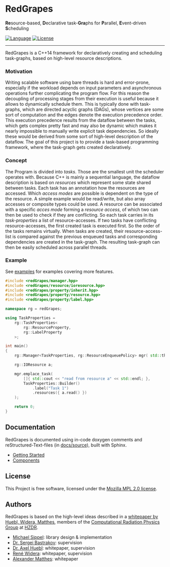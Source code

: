 # RedGrapes
**Re**source-based, **D**eclarative task-**Gra**phs for **P**arallel, **E**vent-driven **S**cheduling

[![Language](https://img.shields.io/badge/language-C%2B%2B14-lightgrey)](https://isocpp.org/)
[![License](https://img.shields.io/badge/license-MPL--2.0-blue.svg)](https://www.mozilla.org/en-US/MPL/2.0/)
<hr>

RedGrapes is a C++14 framework for declaratively creating and scheduling task-graphs, based on high-level resource descriptions.

### Motivation
Writing scalable software using bare threads is hard and error-prone, especially if the workload depends on input parameters and asynchronous operations further complicating the program flow.
For this reason the decoupling of processing stages from their execution is useful because it allows to dynamically schedule them. This is typically done with task-graphs, which are directed acyclic graphs (DAGs), whose vertices are some sort of computation and the edges denote the execution precedence order.
This execution precedence results from the dataflow between the tasks, which gets
complex pretty fast and may also be dynamic which makes it nearly impossible to
manually write explicit task dependencies. So ideally these would be derived
from some sort of high-level description of the dataflow. The goal of this
project is to provide a task-based programming framework, where the task-graph
gets created declaratively.

### Concept
The Program is divided into *tasks*. Those are the smallest unit the scheduler operates with.
Because C++ is mainly a sequential language, the dataflow description is based on *resources* which represent some state shared between tasks. Each task has an annotation how the resources are accessed. Which *access modes* are possible is dependent on the type of the resource. A simple example would be read/write, but also array accesses or composite types could be used. A resource can be associated with a specific *acces mode* forming a *resource access*, of which two can then be used to check if they are conflicting. So each task carries in its *task-properties* a list of
resource-accesses.
If two tasks have conflicting resource-accesses, the first created task is executed
first. So the order of the tasks remains virtually.
When tasks are created, their resource-access-list is compared against the previous
enqueued tasks and corresponding dependencies are created in the task-graph.
The resulting task-graph can then be easily scheduled across parallel threads.

### Example
See [examples](examples) for examples covering more features.

```c++
#include <redGrapes/manager.hpp>
#include <redGrapes/resource/ioresource.hpp>
#include <redGrapes/property/inherit.hpp>
#include <redGrapes/property/resource.hpp>
#include <redGrapes/property/label.hpp>

namespace rg = redGrapes;

using TaskProperties =
    rg::TaskProperties<
        rg::ResourceProperty,
        rg::LabelProperty
    >;

int main()
{
    rg::Manager<TaskProperties, rg::ResourceEnqueuePolicy> mgr( std::thread::hardware_concurrency() );

    rg::IOResource a;

    mgr.emplace_task(
        []{ std::cout << "read from resource a" << std::endl; },
        TaskProperties::Builder()
            .label("Task 1")
            .resources({ a.read() })
    );

    return 0;
}
```

## Documentation
RedGrapes is documented using in-code doxygen comments and reStructured-Text-files (in [docs/source](docs/source)), built with Sphinx.

* [Getting Started](docs/source/tutorial/index.rst)
* [Components](docs/source/components.rst)

## License
This Project is free software, licensed under the [Mozilla MPL 2.0 license](LICENSE).

## Authors
RedGrapes is based on the high-level ideas described in a [whitepaper by Huebl, Widera, Matthes](docs/2017_02_ResourceManagerDraft.pdf), members of the [Computational Radiation Physics Group](https://hzdr.de/crp) at [HZDR](https://www.hzdr.de/).

* [Michael Sippel](https://github.com/michaelsippel): library design & implementation
* [Dr. Sergei Bastrakov](https://github.com/sbastrakov): supervision
* [Dr. Axel Huebl](https://github.com/ax3l): whitepaper, supervision
* [René Widera](https://github.com/psychocoderHPC): whitepaper, supervision
* [Alexander Matthes](https://github.com/theZiz): whitepaper
